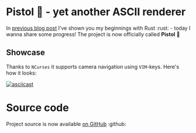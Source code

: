 # Pistol :gun: - yet another ASCII renderer
In [previous blog post](./2021-10-27) I've shown you my beginnings with Rust :rust: - today I wanna share some progress!
The project is now officially called **Pistol** :gun:

## Showcase
Thanks to `NCurses` it supports camera navigation using `VIM`-keys. Here's how it looks:

[![asciicast](https://asciinema.org/a/Wo3mWNQUTYAeZkAYob2gKzv4h.svg)](https://asciinema.org/a/Wo3mWNQUTYAeZkAYob2gKzv4h)

# Source code
Project source is now available [on GitHub](https://github.com/eug-vs/pistol) :github:
